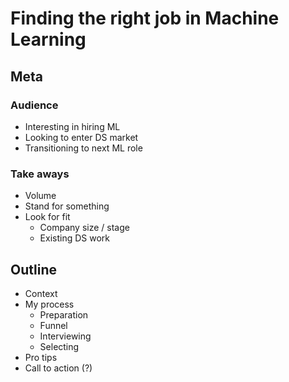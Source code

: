 # Finding the right job in Machine Learning

## Meta

###  Audience

 - Interesting in hiring ML
 - Looking to enter DS market
 - Transitioning to next ML role

### Take aways

 - Volume
 - Stand for something
 - Look for fit
   - Company size / stage
   - Existing DS work

## Outline

 - Context
 - My process
    - Preparation
    - Funnel
    - Interviewing
    - Selecting
 -  Pro tips
 - Call to action (?)